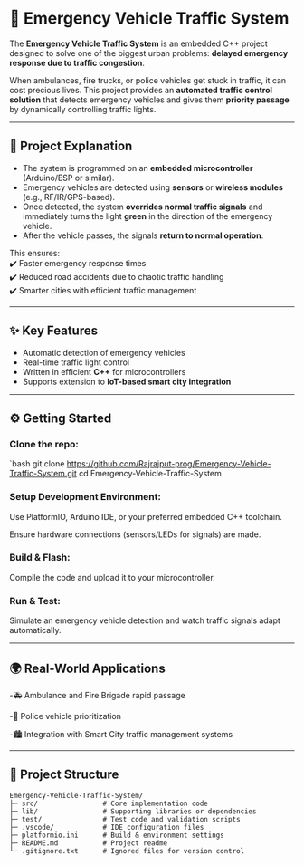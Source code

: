 # 🚨 Emergency Vehicle Traffic System  

The **Emergency Vehicle Traffic System** is an embedded C++ project designed to solve one of the biggest urban problems: **delayed emergency response due to traffic congestion**.  

When ambulances, fire trucks, or police vehicles get stuck in traffic, it can cost precious lives. This project provides an **automated traffic control solution** that detects emergency vehicles and gives them **priority passage** by dynamically controlling traffic lights.  

---

## 🧭 Project Explanation  

- The system is programmed on an **embedded microcontroller** (Arduino/ESP or similar).  
- Emergency vehicles are detected using **sensors** or **wireless modules** (e.g., RF/IR/GPS-based).  
- Once detected, the system **overrides normal traffic signals** and immediately turns the light **green** in the direction of the emergency vehicle.  
- After the vehicle passes, the signals **return to normal operation**.  

This ensures:  
✔️ Faster emergency response times  
✔️ Reduced road accidents due to chaotic traffic handling  
✔️ Smarter cities with efficient traffic management  

---

## ✨ Key Features  

- Automatic detection of emergency vehicles  
- Real-time traffic light control  
- Written in efficient **C++** for microcontrollers  
- Supports extension to **IoT-based smart city integration**  

---

## ⚙️ Getting Started  

### Clone the repo:  
`bash
git clone https://github.com/Rajrajput-prog/Emergency-Vehicle-Traffic-System.git
cd Emergency-Vehicle-Traffic-System

### Setup Development Environment:

Use PlatformIO, Arduino IDE, or your preferred embedded C++ toolchain.

Ensure hardware connections (sensors/LEDs for signals) are made.

### Build & Flash:

Compile the code and upload it to your microcontroller.

### Run & Test:

Simulate an emergency vehicle detection and watch traffic signals adapt automatically.

---

## 🌍 Real-World Applications

-🚑 Ambulance and Fire Brigade rapid passage

-🚓 Police vehicle prioritization

-🏙️ Integration with Smart City traffic management systems

---

## 📂 Project Structure  

```text
Emergency-Vehicle-Traffic-System/
├─ src/                # Core implementation code
├─ lib/                # Supporting libraries or dependencies
├─ test/               # Test code and validation scripts
├─ .vscode/            # IDE configuration files
├─ platformio.ini      # Build & environment settings
├─ README.md           # Project readme
└─ .gitignore.txt      # Ignored files for version control
